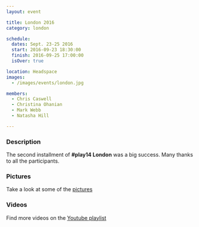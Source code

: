 ```yaml
---
layout: event

title: London 2016
category: london

schedule:
  dates: Sept. 23-25 2016
  start: 2016-09-23 18:30:00
  finish: 2016-09-25 17:00:00
  isOver: true

location: Headspace
images:
  - /images/events/london.jpg

members:
  - Chris Caswell
  - Christina Ohanian
  - Mark Webb
  - Natasha Hill

---
```


### Description
The second installment of **#play14 London** was a big success.
Many thanks to all the participants.

### Pictures
Take a look at some of the [pictures](https://goo.gl/photos/Ts27UBPi53uxf6k79)

### Videos
Find more videos on the [Youtube playlist](https://www.youtube.com/playlist?list=PL6VQoC829PV1OeuRClBIrqdrvQ9f-StG2)
